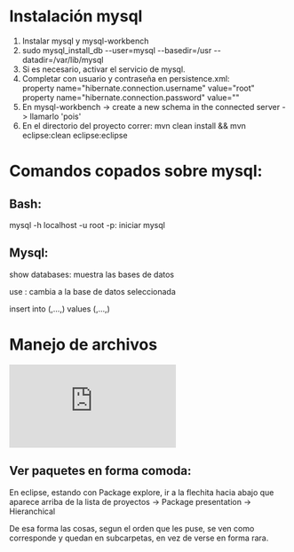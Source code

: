 # Instalación mysql
1. Instalar mysql y mysql-workbench
2. sudo mysql_install_db --user=mysql --basedir=/usr --datadir=/var/lib/mysql
3. Si es necesario, activar el servicio de mysql.
4. Completar con usuario y contraseña en persistence.xml:                                                                                                                     
            property name="hibernate.connection.username" value="root"                                                                                                        
            property name="hibernate.connection.password" value=""
5. En mysql-workbench -> create a new schema in the connected server -> llamarlo 'pois'
6. En el directorio del proyecto correr: mvn clean install && mvn eclipse:clean eclipse:eclipse

# Comandos copados sobre mysql:
## Bash:
mysql -h localhost -u root -p: iniciar mysql

## Mysql:
show databases: muestra las bases de datos

use <database>: cambia a la base de datos seleccionada

insert into <table> (<param1>,…,<paramn>) values (<value1>,…,<valuen>)

# Manejo de archivos
[![Libreria externa para manejar archivos](https://commons.apache.org/proper/commons-io/javadocs/api-2.4/org/apache/commons/io/FileUtils.html)](https://commons.apache.org/proper/commons-io/javadocs/api-2.4/org/apache/commons/io/FileUtils.html)

## Ver paquetes en forma comoda:
En eclipse, estando con Package explore, ir a la flechita hacia abajo que aparece arriba de la lista de proyectos -> Package presentation -> Hieranchical

De esa forma las cosas, segun el orden que les puse, se ven como corresponde y quedan en subcarpetas, en vez de verse en forma rara.
